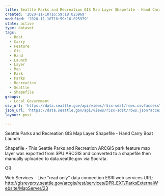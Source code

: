 ```yaml
---
title: Seattle Parks and Recreation GIS Map Layer Shapefile - Hand Carry Boat Launch
created: '2020-11-10T16:59:18.025969'
modified: '2020-11-10T16:59:18.025979'
state: active
type: dataset
tags:
  - Boat
  - Carry
  - Feature
  - Gis
  - Hand
  - Launch
  - Layer
  - Map
  - Park
  - Parks
  - Recreation
  - Seattle
  - Shapefile
groups:
  - Local Government
csv_url: 'https://data.seattle.gov/api/views/r5zx-sdst/rows.csv?accessType=DOWNLOAD'
json_url: 'https://data.seattle.gov/api/views/r5zx-sdst/rows.json?accessType=DOWNLOAD'
layout: post

---
```

Seattle Parks and Recreation GIS Map Layer Shapefile - Hand Carry Boat Launch

Shapefile - This Seattle Parks and Recreation ARCGIS park feature map layer was exported from SPU ARCGIS and converted to a shapefile then manually uploaded to data.seattle.gov via Socrata.

OR

Web Services - Live "read only" data connection ESRI web services URL: http://gisrevprxy.seattle.gov/arcgis/rest/services/DPR_EXT/ParksExternalWebsite/MapServer/23
